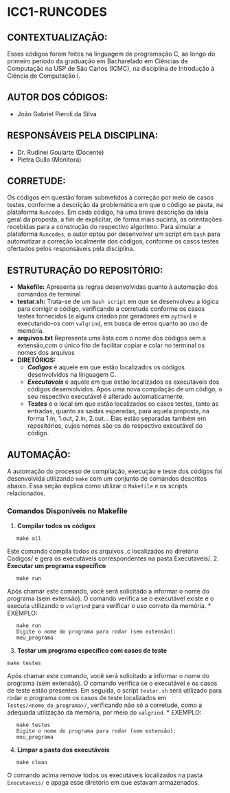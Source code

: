 # ICC1-RUNCODES

## CONTEXTUALIZAÇÃO:
Esses códigos foram feitos na linguagem de programação C, ao longo do primeiro período da graduação em Bacharelado em Ciências de Computação na USP de São Carlos (ICMC), na disciplina de Introdução à Ciência de Computação I. 

## AUTOR DOS CÓDIGOS:
 - João Gabriel Pieroli da Silva 

## RESPONSÁVEIS PELA DISCIPLINA:
 - Dr. Rudinei Goularte (Docente)
 - Pietra Gullo (Monitora)

## CORRETUDE:
Os códigos em questão foram submetidos à correção por meio de casos testes, conforme a descrição da problemática em que o código se pauta, na plataforma `Runcodes`. Em cada código, há uma breve descrição da ideia geral da proposta, a fim de explicitar, de forma mais sucinta, as orientações recebidas para a construção do respectivo algoritmo. Para simular a plataforma `Runcodes`, o autor optou por desenvolver um script em `bash` para automatizar a correção localmente dos códigos, conforme os casos testes ofertados pelos responsáveis pela disciplina.

## ESTRUTURAÇÃO DO REPOSITÓRIO:
  * **Makefile:**
  Apresenta as regras desenvolvidas quanto à automação dos comandos de terminal
  * **testar.sh:**
  Trata-se de um `bash script` em que se desenvolveu a lógica para corrigir o código, verificando a corretude conforme os casos testes fornecidos (e alguns criados por geradores em `python`) e executando-os com `valgrind`, em busca de erros quanto ao uso de memória.
  * **arquivos.txt**
  Representa uma lista com o nome dos códigos sem a extensão,com o único fito de facilitar copiar e colar no terminal os nomes dos arquivos
  * **DIRETÓRIOS:**
	   - ***Codigos*** é aquele em que estão localizados os códigos desenvolvidos na linguagem C.
	   - ***Executaveis*** é aquele em que estão localizados os executáveis dos códigos desenvolvidos. Após uma nova compilação de um código, o seu respectivo executável é alterado automaticamente.
	   - ***Testes*** é o local em que estão localizados os casos testes, tanto as entradas, quanto as saídas esperadas, para aquela proposta, na forma 1.in, 1.out, 2.in, 2.out... Elas estão separadas também em repositórios, cujos nomes são os do respectivo executável do código.

## AUTOMAÇÃO:

A automação do processo de compilação, execução e teste dos códigos foi desenvolvida utilizando `make` com um conjunto de comandos descritos abaixo. Essa seção explica como utilizar o `Makefile` e os scripts relacionados.

### **Comandos Disponíveis no Makefile**

1. **Compilar todos os códigos**  
```
   make all
```
Este comando compila todos os arquivos .c localizados no diretório Codigos/ e gera os executáveis correspondentes na pasta Executaveis/.
2. **Executar um programa específico**
```
   make run
```
  Após chamar este comando, você será solicitado a informar o nome do programa (sem extensão). O comando verifica se o executável existe e o executa utilizando o `valgrind` para verificar o uso correto da memória.
	* EXEMPLO:
```
   make run
   Digite o nome do programa para rodar (sem extensão):
   meu_programa
```
 3. **Testar um programa específico com casos de teste**
```
make testes
```
Após chamar este comando, você será solicitado a informar o nome do programa (sem extensão). O comando verifica se o executável e os casos de teste estão presentes. Em seguida, o script `testar.sh` será utilizado para rodar o programa com os casos de teste localizados em `Testes/<nome_do_programa>/`, verificando não só a corretude, como a adequada utilização da memória, por meio do `valgrind`.
	* EXEMPLO:
```
   make testes
   Digite o nome do programa para rodar (sem extensão):
   meu_programa
```
4. **Limpar a pasta dos executáveis**
```
   make clean
```
O comando acima remove todos os executáveis localizados na pasta `Executaveis/` e apaga esse diretório em que estavam armazenados.